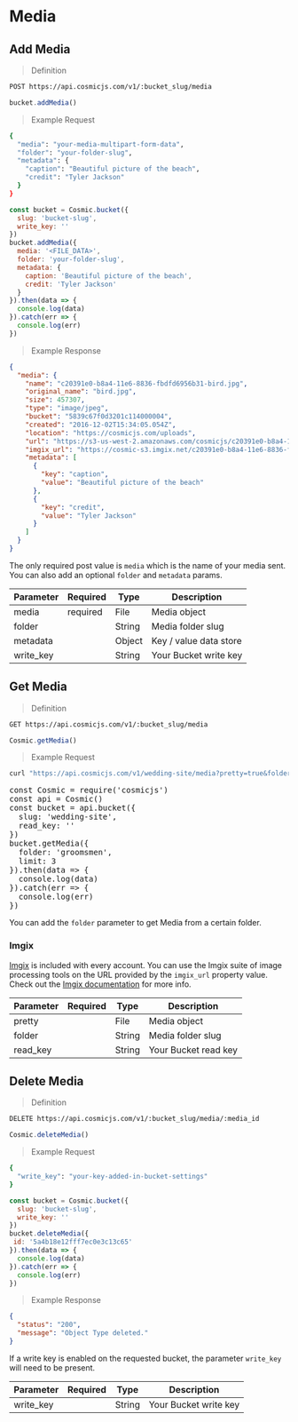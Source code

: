 # Media

## Add Media

> Definition

```bash
POST https://api.cosmicjs.com/v1/:bucket_slug/media
```

```javascript
bucket.addMedia()
```

> Example Request

```bash
{
  "media": "your-media-multipart-form-data",
  "folder": "your-folder-slug",
  "metadata": {
    "caption": "Beautiful picture of the beach",
    "credit": "Tyler Jackson"
  }
}
```

```javascript
const bucket = Cosmic.bucket({
  slug: 'bucket-slug',
  write_key: ''
})
bucket.addMedia({
  media: '<FILE_DATA>',
  folder: 'your-folder-slug',
  metadata: {
    caption: 'Beautiful picture of the beach',
    credit: 'Tyler Jackson'
  }
}).then(data => {
  console.log(data)
}).catch(err => {
  console.log(err)
})
```


> Example Response

```json
{
  "media": {
    "name": "c20391e0-b8a4-11e6-8836-fbdfd6956b31-bird.jpg",
    "original_name": "bird.jpg",
    "size": 457307,
    "type": "image/jpeg",
    "bucket": "5839c67f0d3201c114000004",
    "created": "2016-12-02T15:34:05.054Z",
    "location": "https://cosmicjs.com/uploads",
    "url": "https://s3-us-west-2.amazonaws.com/cosmicjs/c20391e0-b8a4-11e6-8836-fbdfd6956b31-bird.jpg",
    "imgix_url": "https://cosmic-s3.imgix.net/c20391e0-b8a4-11e6-8836-fbdfd6956b31-bird.jpg",
    "metadata": [
      {
        "key": "caption",
        "value": "Beautiful picture of the beach"
      },
      {
        "key": "credit",
        "value": "Tyler Jackson"
      }
    ]
  }
}
```


The only required post value is `media` which is the name of your media sent. You can also add an optional `folder` and `metadata` params.

Parameter | Required | Type | Description
--------- | ------- | ----------- | -----------
media | required | File | Media object
folder | | String | Media folder slug
metadata | | Object | Key / value data store
write_key | | String | Your Bucket write key


## Get Media

> Definition

```bash
GET https://api.cosmicjs.com/v1/:bucket_slug/media
```

```javascript
Cosmic.getMedia()
```

> Example Request

```bash
curl "https://api.cosmicjs.com/v1/wedding-site/media?pretty=true&folder=groomsmen&limit=3"
```

<script src="https://embed.runkit.com" data-element-id="runkit-get-media"></script>
<pre class="runkit" id="runkit-get-media">
const Cosmic = require('cosmicjs')
const api = Cosmic()
const bucket = api.bucket({
  slug: 'wedding-site',
  read_key: ''
})
bucket.getMedia({
  folder: 'groomsmen',
  limit: 3
}).then(data => {
  console.log(data)
}).catch(err => {
  console.log(err)
})
</pre>

You can add the `folder` parameter to get Media from a certain folder.

### Imgix
<a href="https://imgix.com/" target="_blank">Imgix</a> is included with every account.  You can use the Imgix suite of image processing tools on the URL provided by the `imgix_url` property value.  Check out the <a href="https://docs.imgix.com/" target="_blank">Imgix documentation</a> for more info.

Parameter | Required | Type | Description
--------- | ------- | ----------- | -----------
pretty | | File | Media object
folder | | String | Media folder slug
read_key | | String | Your Bucket read key

## Delete Media

> Definition

```bash
DELETE https://api.cosmicjs.com/v1/:bucket_slug/media/:media_id
```

```javascript
Cosmic.deleteMedia()
```

> Example Request

```bash
{
  "write_key": "your-key-added-in-bucket-settings"
}
```

```javascript
const bucket = Cosmic.bucket({
  slug: 'bucket-slug',
  write_key: ''
})
bucket.deleteMedia({
 id: '5a4b18e12fff7ec0e3c13c65'
}).then(data => {
  console.log(data)
}).catch(err => {
  console.log(err)
})
```


> Example Response

```json
{
  "status": "200",
  "message": "Object Type deleted."
}
```


If a write key is enabled on the requested bucket, the parameter `write_key` will need to be present.

Parameter | Required | Type | Description
--------- | ------- | ----------- | -----------
write_key | | String | Your Bucket write key
